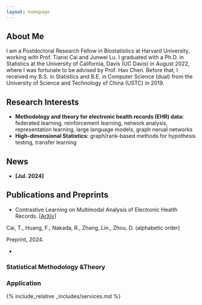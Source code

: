 ```yaml
---
layout: homepage
---
```


## About Me

I am a Postdoctoral Research Fellow in Biostatistics at Harvard University, working with Prof. Tianxi Cai and Junwei Lu. I graduated with a Ph.D. in Statistics at the University of California, Davis (UC Davis) in August 2022, where I was fortunate to be advised by Prof. Hao Chen. Before that, I received my B.S. in Statistics and B.E. in Computer Science (dual) from the University of Science and Technology of China (USTC) in 2019. 

## Research Interests

- **Methodology and theory for electronic health records (EHR) data:** federated learning, reinforcement learning, network analysis, representation learning, large language models, graph nerual networks
- **High-dimensional Statistics:** graph/rank-based methods for hypothesis testing, transfer learning

## News

- **[Jul. 2024]**

## Publications and Preprints

- Contrastive Learning on Multimodal Analysis of Electronic Health Records. [[ArXiv](https://arxiv.org/abs/2403.14926)]

Cai, T., Huang, F., Nakada, R., Zhang, Lin., Zhou, D. (alphabetic order)

Preprint, 2024.

- 


### Statistical Methodology &Theory


### Application


{% include_relative _includes/services.md %}
